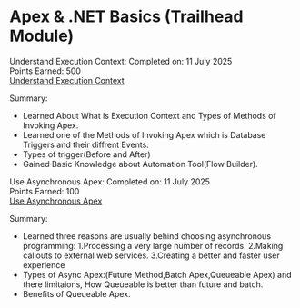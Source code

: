 # Apex & .NET Basics (Trailhead Module)
Understand Execution Context:
Completed on: 11 July 2025  
Points Earned: 500  
[Understand Execution Context](https://trailhead.salesforce.com/content/learn/modules/apex_basics_dotnet/mapping_concepts?trailmix_creator_id=strailhead&trailmix_slug=prepare-for-your-salesforce-platform-developer-i-credential)

Summary:
- Learned About What is Execution Context and Types of Methods of Invoking Apex.
- Learned one of the Methods of Invoking Apex which is Database Triggers and their diffrent Events.
- Types of trigger(Before and After)
- Gained Basic Knowledge about Automation Tool(Flow Builder).

Use Asynchronous Apex:
Completed on: 11 July 2025  
Points Earned: 100  
[Use Asynchronous Apex]([https://trailhead.salesforce.com/content/learn/modules/apex_basics_dotnet/mapping_concepts?trailmix_creator_id=strailhead&trailmix_slug=prepare-for-your-salesforce-platform-developer-i-credential](https://trailhead.salesforce.com/content/learn/modules/apex_basics_dotnet/async_apex?trailmix_creator_id=strailhead&trailmix_slug=prepare-for-your-salesforce-platform-developer-i-credential))

Summary:
- Learned three reasons are usually behind choosing asynchronous programming:
  1.Processing a very large number of records.
  2.Making callouts to external web services.
  3.Creating a better and faster user experience
- Types of Async Apex:(Future Method,Batch Apex,Queueable Apex) and there limitaions, How Queueable is better than future and batch.
- Benefits of Queueable Apex.

